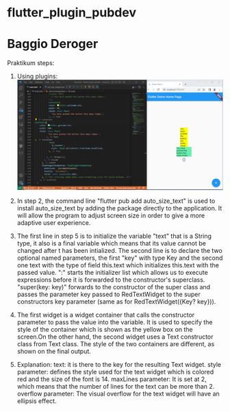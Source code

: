 # flutter_plugin_pubdev
# Baggio Deroger

Praktikum steps:

1. Using plugins:
![Result](images/Output1.PNG)

2. In step 2, the command line "flutter pub add auto_size_text" is used to install auto_size_text by adding the package directly to the application. It will allow the program to adjust screen size in order to give a more adaptive user experience.

3. The first line in step 5 is to initialize the variable "text" that is a String type, it also is a final variable which means that its value cannot be changed after t has been intialized. The second line is to declare the two optional named parameters, the first "key" with type Key and the second one text with the type of field this.text which initializes this.text with the passed value. ":" starts the initializer list which allows us to execute expressions before it is forwarded to the constructor's superclass. "super(key: key)" forwards to the constructor of the super class and passes the parameter key passed to RedTextWidget to the super constructors key parameter (same as for RedTextWidget({Key? key})).

4. The first widget is a widget container that calls the constructor parameter to pass the value into the variable. It is used to specify the style of the container which is shown as the yellow box on the screen.On the other hand, the second widget uses a Text constructor class from Text class. The style of the two containers are different, as shown on the final output.

5. Explanation:
text:               it is there to the key for the resulting Text widget.
style parameter:    defines the style used for the text widget which is colored red and the size of the font is 14.
maxLines parameter: It is set at 2, which means that the number of lines for the text can be more than 2.
overflow parameter: The visual overflow for the text widget will have an ellipsis effect.
